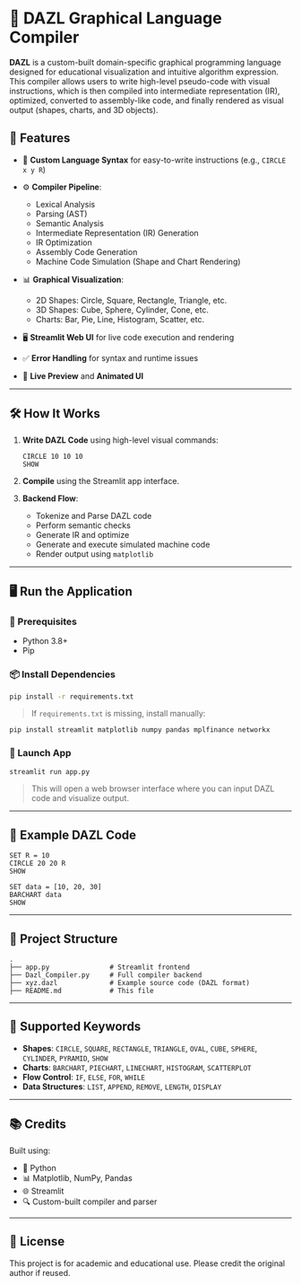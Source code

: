 # 🧠 DAZL Graphical Language Compiler

**DAZL** is a custom-built domain-specific graphical programming language designed for educational visualization and intuitive algorithm expression. This compiler allows users to write high-level pseudo-code with visual instructions, which is then compiled into intermediate representation (IR), optimized, converted to assembly-like code, and finally rendered as visual output (shapes, charts, and 3D objects).

## 🌟 Features

* 📌 **Custom Language Syntax** for easy-to-write instructions (e.g., `CIRCLE x y R`)
* ⚙️ **Compiler Pipeline**:

  * Lexical Analysis
  * Parsing (AST)
  * Semantic Analysis
  * Intermediate Representation (IR) Generation
  * IR Optimization
  * Assembly Code Generation
  * Machine Code Simulation (Shape and Chart Rendering)
    
* 📊 **Graphical Visualization**:

  * 2D Shapes: Circle, Square, Rectangle, Triangle, etc.
  * 3D Shapes: Cube, Sphere, Cylinder, Cone, etc.
  * Charts: Bar, Pie, Line, Histogram, Scatter, etc.
* 🖥️ **Streamlit Web UI** for live code execution and rendering
* ✅ **Error Handling** for syntax and runtime issues
* 🧠 **Live Preview** and **Animated UI**

---

## 🛠️ How It Works

1. **Write DAZL Code** using high-level visual commands:

   ```dazl
   CIRCLE 10 10 10
   SHOW
   ```

2. **Compile** using the Streamlit app interface.

3. **Backend Flow**:

   * Tokenize and Parse DAZL code
   * Perform semantic checks
   * Generate IR and optimize
   * Generate and execute simulated machine code
   * Render output using `matplotlib`

---

## 🖥️ Run the Application

### 🔧 Prerequisites

* Python 3.8+
* Pip

### 📦 Install Dependencies

```bash
pip install -r requirements.txt
```

> If `requirements.txt` is missing, install manually:

```bash
pip install streamlit matplotlib numpy pandas mplfinance networkx
```

### 🚀 Launch App

```bash
streamlit run app.py
```

> This will open a web browser interface where you can input DAZL code and visualize output.

---

## 🧪 Example DAZL Code

```dazl
SET R = 10
CIRCLE 20 20 R
SHOW
```

```dazl
SET data = [10, 20, 30]
BARCHART data
SHOW
```

---

## 📁 Project Structure

```
.
├── app.py               # Streamlit frontend
├── Dazl_Compiler.py     # Full compiler backend
├── xyz.dazl             # Example source code (DAZL format)
├── README.md            # This file
```

---

## 📌 Supported Keywords

* **Shapes**: `CIRCLE`, `SQUARE`, `RECTANGLE`, `TRIANGLE`, `OVAL`, `CUBE`, `SPHERE`, `CYLINDER`, `PYRAMID`, `SHOW`
* **Charts**: `BARCHART`, `PIECHART`, `LINECHART`, `HISTOGRAM`, `SCATTERPLOT`
* **Flow Control**: `IF`, `ELSE`, `FOR`, `WHILE`
* **Data Structures**: `LIST`, `APPEND`, `REMOVE`, `LENGTH`, `DISPLAY`

---

## 📚 Credits

Built using:

* 🐍 Python
* 📊 Matplotlib, NumPy, Pandas
* 🌐 Streamlit
* 🔍 Custom-built compiler and parser

---

## 📝 License

This project is for academic and educational use. Please credit the original author if reused.

